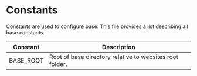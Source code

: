 # Constants

Constants are used to configure base. This file provides a list describing all base constants.

| Constant | Description |
| -------- | ----------- |
| BASE_ROOT | Root of base directory relative to websites root folder. |
